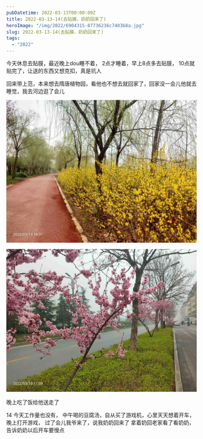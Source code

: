 ```yaml
---
pubDatetime: 2022-03-13T00:00:00Z
title: 2022-03-13-14(去贴膜，奶奶回来了)
heroImage: "/img/2022/6904315-87736236c7403b8a.jpg"
slug: 2022-03-13-14(去贴膜，奶奶回来了)
tags:
  - "2022"
---
```


今天休息去贴膜，最近晚上dou睡不着， 2点才睡着，早上8点多去贴膜， 10点就贴完了，让送的东西又想克扣，真是坑人

回来带上范，本来想去隋唐植物园，看他也不想去就回家了，回家没一会儿他就去睡觉，我去河边逛了会儿

![](../../../../public/img/2022/6904315-87736236c7403b8a.jpg)

![](../../../../public/img/2022/6904315-7d6010218985ced2.jpg)

晚上吃了饭给他送走了

14 今天工作量也没有， 中午喝的豆腐汤，自从买了游戏机，心里天天想着开车，
晚上打开游戏， 过了会儿我爷来了，说我奶奶回来了
拿着奶回老家看了看奶奶， 告诉奶奶以后开车要慢点
